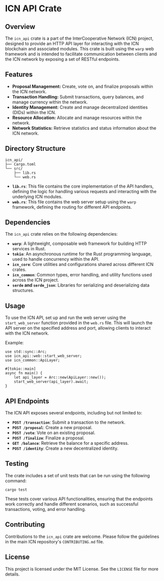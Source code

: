 # ICN API Crate

## Overview

The `icn_api` crate is a part of the InterCooperative Network (ICN) project, designed to provide an HTTP API layer for interacting with the ICN blockchain and associated modules. This crate is built using the `warp` web framework and is intended to facilitate communication between clients and the ICN network by exposing a set of RESTful endpoints.

## Features

- **Proposal Management:** Create, vote on, and finalize proposals within the ICN network.
- **Transaction Handling:** Submit transactions, query balances, and manage currency within the network.
- **Identity Management:** Create and manage decentralized identities (DIDs) within the ICN.
- **Resource Allocation:** Allocate and manage resources within the network.
- **Network Statistics:** Retrieve statistics and status information about the ICN network.

## Directory Structure

    icn_api/
    ├── Cargo.toml
    └── src/
        ├── lib.rs
        └── web.rs

- **`lib.rs`**: This file contains the core implementation of the API handlers, defining the logic for handling various requests and interacting with the underlying ICN modules.
- **`web.rs`**: This file contains the web server setup using the `warp` framework, defining the routing for different API endpoints.

## Dependencies

The `icn_api` crate relies on the following dependencies:

- **`warp`**: A lightweight, composable web framework for building HTTP services in Rust.
- **`tokio`**: An asynchronous runtime for the Rust programming language, used to handle concurrency within the API.
- **`icn_core`**: Core utilities and configurations shared across different ICN crates.
- **`icn_common`**: Common types, error handling, and utility functions used across the ICN project.
- **`serde` and `serde_json`**: Libraries for serializing and deserializing data structures.

## Usage

To use the ICN API, set up and run the web server using the `start_web_server` function provided in the `web.rs` file. This will launch the API server on the specified address and port, allowing clients to interact with the ICN network.

Example:

    use std::sync::Arc;
    use icn_api::web::start_web_server;
    use icn_common::ApiLayer;

    #[tokio::main]
    async fn main() {
        let api_layer = Arc::new(ApiLayer::new());
        start_web_server(api_layer).await;
    }

## API Endpoints

The ICN API exposes several endpoints, including but not limited to:

- **`POST /transaction`**: Submit a transaction to the network.
- **`POST /proposal`**: Create a new proposal.
- **`POST /vote`**: Vote on an existing proposal.
- **`POST /finalize`**: Finalize a proposal.
- **`GET /balance`**: Retrieve the balance for a specific address.
- **`POST /identity`**: Create a new decentralized identity.

## Testing

The crate includes a set of unit tests that can be run using the following command:

    cargo test

These tests cover various API functionalities, ensuring that the endpoints work correctly and handle different scenarios, such as successful transactions, voting, and error handling.

## Contributing

Contributions to the `icn_api` crate are welcome. Please follow the guidelines in the main ICN repository's `CONTRIBUTING.md` file.

## License

This project is licensed under the MIT License. See the `LICENSE` file for more details.
